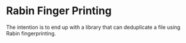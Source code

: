# Rabin Finger Printing

The intention is to end up with a library that can deduplicate a file using Rabin fingerprinting.
